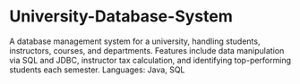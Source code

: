 # University-Database-System
A database management system for a university, handling students, instructors, courses, and departments. Features include data manipulation via SQL and JDBC, instructor tax calculation, and identifying top-performing students each semester.  Languages: Java, SQL
